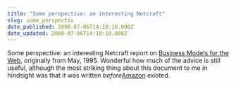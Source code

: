 ```yaml
---
title: "Some perspective: an interesting Netcraft"
slug: some_perspectiv
date_published: 2000-07-06T14:18:10.000Z
date_updated: 2000-07-06T14:18:10.000Z
---
```


Some perspective: an interesting Netcraft report on [Business Models for the Web](http://www.netcraft.com/market.html), originally from May, 1995. Wonderful how much of the advice is still useful, although the most striking thing about this document to me in hindsight was that it was written *before*[Amazon](http://www.amazon.com) existed.
